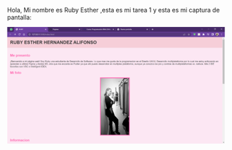 Hola, Mi nombre es Ruby Esther ,esta es mi tarea 1 y esta es mi captura de pantalla:

![Captura de mi pantalla](mitarea1.png)
